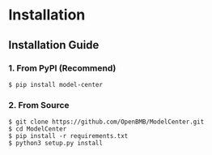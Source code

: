 # Installation

## Installation Guide

### 1. From PyPI (Recommend)

```shell
$ pip install model-center
```

### 2. From Source

```shell
$ git clone https://github.com/OpenBMB/ModelCenter.git
$ cd ModelCenter
$ pip install -r requirements.txt
$ python3 setup.py install
```
